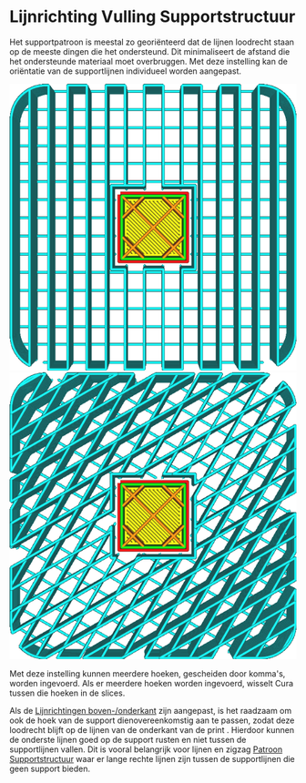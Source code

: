 Lijnrichting Vulling Supportstructuur
====
Het supportpatroon is meestal zo georiënteerd dat de lijnen loodrecht staan ​​op de meeste dingen die het ondersteund. Dit minimaliseert de afstand die het ondersteunde materiaal moet overbruggen. Met deze instelling kan de oriëntatie van de supportlijnen individueel worden aangepast.

<!--screenshot {
"image_path": "support_infill_angle_0.png",
"modellen": [{"script": "umbrella_square_rounded.scad"}],
"camera_positie": [0, 0, 180],
"instellingen": {
    "support_enable": waar,
    "support_infill_angles": [0]
},
"laag": 160,
"kleuren": 64
}-->
<!--screenshot {
"image_path": "support_infill_angle_30.png",
"modellen": [{"script": "umbrella_square_rounded.scad"}],
"camera_positie": [0, 0, 180],
"instellingen": {
    "support_enable": waar,
    "support_infill_angles": [30]
},
"laag": 160,
"kleuren": 64
}-->
<!--screenshot {
"image_path": "support_infill_angles.png",
"modellen": [{"script": "umbrella_square_rounded.scad"}],
"camera_positie": [0, 0, 180],
"instellingen": {
    "support_enable": waar,
    "support_infill_angles": [30, 60]
},
"laag": 160,
"kleuren": 64
}-->
![Een hoek van 0°](../../../articles/images/support_infill_angle_0.png)
![Afwisselend tussen 30° en 60°](../../../articles/images/support_infill_angles.png)

Met deze instelling kunnen meerdere hoeken, gescheiden door komma's, worden ingevoerd. Als er meerdere hoeken worden ingevoerd, wisselt Cura tussen die hoeken in de slices.

Als de [Lijnrichtingen boven-/onderkant](../top_bottom/skin_angles.md) zijn aangepast, is het raadzaam om ook de hoek van de support dienovereenkomstig aan te passen, zodat deze loodrecht blijft op de lijnen van de onderkant van de print . Hierdoor kunnen de onderste lijnen goed op de support rusten en niet tussen de supportlijnen vallen. Dit is vooral belangrijk voor lijnen en zigzag [Patroon Supportstructuur](support_pattern.md) waar er lange rechte lijnen zijn tussen de supportlijnen die geen support bieden.